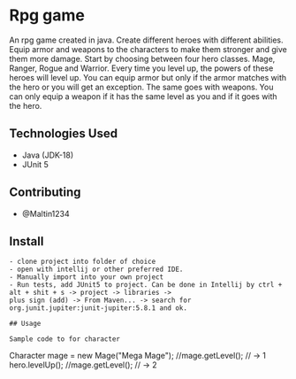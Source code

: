 # Rpg game
An rpg game created in java. Create different heroes with different abilities. Equip armor and weapons to the characters to make them stronger and give them more damage.
Start by choosing between four hero classes. Mage, Ranger, Rogue and Warrior. Every time you level up, the powers of these heroes will level up. You can equip armor but only if the armor matches with the hero or you will get an exception. The same goes with weapons. You can only equip a weapon if it has the same level as you and if it goes with the hero. 


## Technologies Used
- Java (JDK-18)
- JUnit 5

## Contributing
- @Maltin1234

## Install

```
- clone project into folder of choice
- open with intellij or other preferred IDE.
- Manually import into your own project
- Run tests, add JUnit5 to project. Can be done in Intellij by ctrl + alt + shit + s -> project -> libraries ->
plus sign (add) -> From Maven... -> search for org.junit.jupiter:junit-jupiter:5.8.1 and ok. 

## Usage

Sample code to for character
```
Character mage = new Mage("Mega Mage");
        //mage.getLevel(); // -> 1
        hero.levelUp();
        //mage.getLevel(); // -> 2


```



